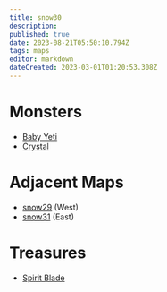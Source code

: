 ```yaml
---
title: snow30
description: 
published: true
date: 2023-08-21T05:50:10.794Z
tags: maps
editor: markdown
dateCreated: 2023-03-01T01:20:53.308Z
---
```


# Monsters
 * [Baby Yeti](/monsters/baby-yeti)
 * [Crystal](/monsters/crystal)

# Adjacent Maps
 * [snow29](/maps/snow29) (West)
 * [snow31](/maps/snow31) (East)

# Treasures
 * [Spirit Blade](/items/spirit-blade)
